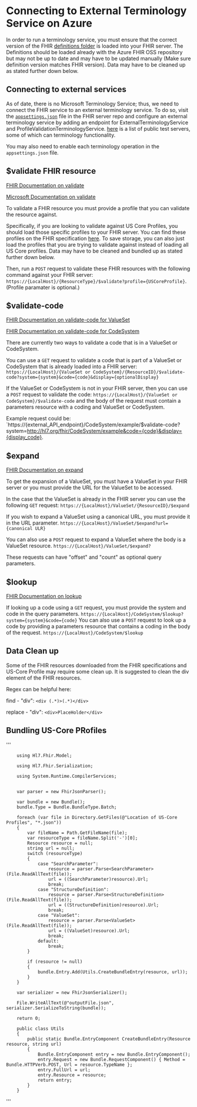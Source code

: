 # Connecting to External Terminology Service on Azure

In order to run a terminology service, you must ensure that the correct version of the FHIR [definitions folder](http://hl7.org/fhir/R4/downloads.html "definitions folder") is loaded into your FHIR server. The Definitions should be loaded already with the Azure FHIR OSS repository but may not be up to date and may have to be updated manually (Make sure definition version matches FHIR version). Data may have to be cleaned up as stated further down below.

## Connecting to external services

As of date, there is no Microsoft Terminology Service; thus, we need to connect the FHIR service to an external terminology service. To do so, visit the [`appsettings.json`](http://https://github.com/microsoft/fhir-server/blob/feature/terminologyservice/src/Microsoft.Health.Fhir.Shared.Web/appsettings.json) file in the FHIR server repo and configure an external terminology service by adding an endpoint for ExternalTerminologyService and ProfileValidationTerminologyService. [here](https://confluence.hl7.org/display/FHIR/Public+Test+Servers) is a list of public test servers, some of which can terminology functionality.

You may also need to enable each terminology operation in the `appsettings.json` file.

## $validate FHIR resource
[FHIR Documentation on validate](https://www.hl7.org/fhir/validation.html)

[Microsoft Documentation on validate](https://docs.microsoft.com/en-us/azure/healthcare-apis/fhir/validation-against-profiles)


To validate a FHIR resource you must provide a profile that you can validate the resource against. 

Specifically, if you are looking to validate against US Core Profiles, you should load those specific profiles to your FHIR server. You can find these profiles on the FHIR specification [here](http://hl7.org/fhir/us/core/history.html). To save storage, you can also just load the profiles that you are trying to validate against instead of loading all US Core profiles. Data may have to be cleaned and bundled up as stated further down below.

Then, run a `POST` request to validate these FHIR resources with the following command against your FHIR server: `https://{LocalHost}/{ResourceType}/$validate?profile={USCoreProfile}`. (Profile paramater is optional.)

## $validate-code 
[FHIR Documentation on validate-code for ValueSet](https://www.hl7.org/fhir/valueset-operation-validate-code.html)

[FHIR Documentation on validate-code for CodeSystem](https://www.hl7.org/fhir/codesystem-operation-validate-code.html)

There are currently two ways to validate a code that is in a ValueSet or CodeSystem.

You can use a `GET` request to validate a code that is part of a ValueSet or CodeSystem that is already loaded into a FHIR server: `https://{LocalHost}/{ValueSet or CodeSystem}/{ResourceID}/$validate-code?system={system}&code={code}&display={optionalDisplay}`

If the ValueSet or CodeSystem is not in your FHIR server, then you can use a `POST` request to validate the code: `https://{LocalHost}/{ValueSet or CodeSystem}/$validate-code` and the body of the request must contain a parameters resource with a coding and ValueSet or CodeSystem.

Example request could be: `https://{external_API_endpoint}/CodeSystem/example/$validate-code?system=http://hl7.org/fhir/CodeSystem/example&code={code}&display={display_code}.

## $expand
[FHIR Documentation on expand](https://www.hl7.org/fhir/valueset-operation-expand.html)

To get the expansion of a ValueSet, you must have a ValueSet in your FHIR server or you must provide the URL for the ValueSet to be accessed. 

In the case that the ValueSet is already in the FHIR server you can use the following `GET` request:
`https://{LocalHost}/ValueSet/{ResourceID}/$expand`

If you wish to expand a ValueSet using a canonical URL, you must provide it in the URL parameter.
`https://{LocalHost}/ValueSet/$expand?url={canonical ULR}`

You can also use a `POST` request to expand a ValueSet where the body is a ValueSet resource.
`https://{LocalHost}/ValueSet/$expand?`

These requests can have "offset" and "count" as optional query parameters.

## $lookup
[FHIR Documentation on lookup](https://www.hl7.org/fhir/codesystem-operation-lookup.html)

If looking up a code using a `GET` request, you must provide the system and code in the query parameters.
`https://{LocalHost}/CodeSystem/$lookup?system={system}&code={code}`
You can also use a `POST` request to look up a code by providing a parameters resource that contains a coding in the body of the request.
`https://{LocalHost}/CodeSystem/$lookup`

## Data Clean up

Some of the FHIR resources downloaded from the FHIR specifications and US-Core Profile may require some clean up. It is suggested to clean the div element of the FHIR resources.

Regex can be helpful here: 

find     - "div": `<div (.*)>(.*)</div>`

replace  - "div": `<div>PlaceHolder</div>`

## Bundling US-Core PRofiles
'''

        using Hl7.Fhir.Model;

        using Hl7.Fhir.Serialization;

        using System.Runtime.CompilerServices;


        var parser = new FhirJsonParser();

        var bundle = new Bundle();
        bundle.Type = Bundle.BundleType.Batch;

        foreach (var file in Directory.GetFiles(@"Location of US-Core Profiles", "*.json"))
        {
            var fileName = Path.GetFileName(file);
            var resourceType = fileName.Split('-')[0];
            Resource resource = null;
            string url = null;
            switch (resourceType)
            {
                case "SearchParameter":
                    resource = parser.Parse<SearchParameter>(File.ReadAllText(file));
                    url = ((SearchParameter)resource).Url;
                    break;
                case "StructureDefinition":
                    resource = parser.Parse<StructureDefinition>(File.ReadAllText(file));
                    url = ((StructureDefinition)resource).Url;
                    break;
                case "ValueSet":
                    resource = parser.Parse<ValueSet>(File.ReadAllText(file));
                    url = ((ValueSet)resource).Url;
                    break;
                default:
                    break;
            }

            if (resource != null)
            {
                bundle.Entry.Add(Utils.CreateBundleEntry(resource, url));
            }
        }

        var serializer = new FhirJsonSerializer();

        File.WriteAllText(@"outputFile.json", serializer.SerializeToString(bundle));

        return 0;

        public class Utils
        {
            public static Bundle.EntryComponent CreateBundleEntry(Resource resource, string url)
            {
                Bundle.EntryComponent entry = new Bundle.EntryComponent();
                entry.Request = new Bundle.RequestComponent() { Method = Bundle.HTTPVerb.POST, Url = resource.TypeName };
                entry.FullUrl = url;
                entry.Resource = resource;
                return entry;
            }
        }
'''

